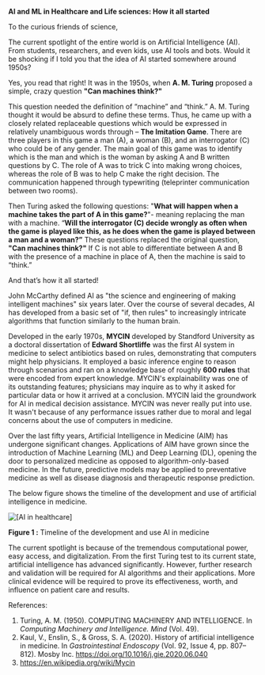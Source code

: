 **AI and ML in Healthcare and Life sciences: How it all started**

To the curious friends of science,

The current spotlight of the entire world is on Artificial Intelligence (AI). From students, researchers, and even kids, use AI tools and bots. Would it be shocking if I told you that the idea of AI started somewhere around 1950s?

Yes, you read that right! It was in the 1950s, when **A. M. Turing** proposed a simple, crazy question **"Can machines think?"**

This question needed the definition of “machine” and “think.” A. M. Turing thought it would be absurd to define these terms. Thus, he came up with a closely related replaceable questions which would be expressed in relatively unambiguous words through – **The Imitation Game**. There are three players in this game a man (A), a woman (B), and an interrogator (C) who could be of any gender. The main goal of this game was to identify which is the man and which is the woman by asking A and B written questions by C. The role of A was to trick C into making wrong choices, whereas the role of B was to help C make the right decision. The communication happened through typewriting (teleprinter communication between two rooms).

Then Turing asked the following questions: "**What will happen when a machine takes the part of A in this game?**"- meaning replacing the man with a machine. “**Will the interrogator (C) decide wrongly as often when the game is played like this, as he does when the game is played between a man and a woman?”** These questions replaced the original question, **"Can machines think?"** If C is not able to differentiate between A and B with the presence of a machine in place of A, then the machine is said to “think.”

And that’s how it all started!

John McCarthy defined AI as "the science and engineering of making intelligent machines" six years later. Over the course of several decades, AI has developed from a basic set of "if, then rules" to increasingly intricate algorithms that function similarly to the human brain.

Developed in the early 1970s, **MYCIN** developed by Standford University as a doctoral dissertation of **Edward Shortliffe** was the first AI system in medicine to select antibiotics based on rules, demonstrating that computers might help physicians. It employed a basic inference engine to reason through scenarios and ran on a knowledge base of roughly **600 rules** that were encoded from expert knowledge. MYCIN's explainability was one of its outstanding features; physicians may inquire as to why it asked for particular data or how it arrived at a conclusion. MYCIN laid the groundwork for AI in medical decision assistance. MYCIN was never really put into use. It wasn't because of any performance issues rather due to moral and legal concerns about the use of computers in medicine.

Over the last fifty years, Artificial Intelligence in Medicine (AIM) has undergone significant changes. Applications of AIM have grown since the introduction of Machine Learning (ML) and Deep Learning (DL), opening the door to personalized medicine as opposed to algorithm-only-based medicine. In the future, predictive models may be applied to preventative medicine as well as disease diagnosis and therapeutic response prediction.

The below figure shows the timeline of the development and use of artificial intelligence in medicine.

![ [AI in healthcare]](media/Week1_Figure1.png)

**Figure 1 :** Timeline of the development and use AI in medicine

The current spotlight is because of the tremendous computational power, easy access, and digitalization. From the first Turing test to its current state, artificial intelligence has advanced significantly. However, further research and validation will be required for AI algorithms and their applications. More clinical evidence will be required to prove its effectiveness, worth, and influence on patient care and results.

References:

1.  Turing, A. M. (1950). COMPUTING MACHINERY AND INTELLIGENCE. In *Computing Machinery and Intelligence. Mind* (Vol. 49).
2.  Kaul, V., Enslin, S., & Gross, S. A. (2020). History of artificial intelligence in medicine. In *Gastrointestinal Endoscopy* (Vol. 92, Issue 4, pp. 807–812). Mosby Inc. https://doi.org/10.1016/j.gie.2020.06.040
3.  <https://en.wikipedia.org/wiki/Mycin>
